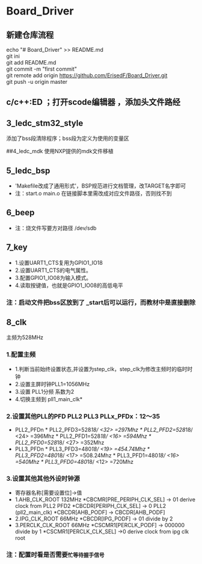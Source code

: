 # Board_Driver
## 新建仓库流程
echo "# Board_Driver" >> README.md<br>
git ini<br>
git add README.md<br>
git commit -m "first commit"<br>
git remote add origin https://github.com/ErisedF/Board_Driver.git<br>
git push -u origin master<br>

## c/c++:ED ；打开scode编辑器 ，添加头文件路经

## 3_ledc_stm32_style
添加了bss段清除程序；bss段为定义为使用的变量区<br>

##4_ledc_mdk
使用NXP提供的mdk文件移植


## 5_ledc_bsp
* 'Makefile改成了通用形式'，BSP规范进行文档管理，改TARGET名字即可<br>
* 注：start.o main.o 在链接脚本里需改成对应文件路径，否则找不到<br>

## 6_beep
* 注：烧文件写要方对路径  /dev/sdb

## 7_key
* 1.设置UART1_CTS复用为GPIO1_IO18
* 2.设置UART1_CTS的电气属性。
* 3.配置GPIO1_IO08为输入模式。
* 4.读取按键值，也就是GPIO1_IO08的高低电平
### 注：启动文件把bss区放到了 _start后可以运行，而教材中是直接删除

## 8_clk 
主频为528MHz<br>
### 1.配置主频
* 1.判断当前始终设置状态,并设置为step_clk，step_clk为修改主频时的临时时钟
* 2.设置主屏时钟PLL1=1056MHz
* 3.设置 PLL1分频 系数为2
* 4.切换主频到 pll1_main_clk*
### 2.设置其他PLL的PFD PLL2 PLL3 PLLx_PFDx：12～35
* PLL2_PFDn
		* PLL2_PFD3=528*18/ <32> =297Mhz 
		* PLL2_PFD2=528*18/ <24> =396Mhz
		* PLL2_PFD1=528*18/ <16> =594Mhz 
		* PLL2_PFD0=528*18/ <27> =352Mhz
* PLL3_PFDn
		* PLL3_PFD3=480*18/ <19> =454.74Mhz
		* PLL3_PFD2=480*18/ <17> =508.24Mhz
		* PLL3_PFD1=480*18/ <16> =540Mhz
		* PLL3_PFD0=480*18/ <12> =720Mhz
	
### 3.设置其他其他外设时钟源
* 寄存器名称[需要设置位]->值
* 1.AHB_CLK_ROOT    	132MHz
		*CBCMR[PRE_PERIPH_CLK_SEL]  -> 01 derive clock from PLL2 PFD2
		*CBCDR[PERIPH_CLK_SEL]  -> 0 PLL2 (pll2_main_clk)
		*CBCDR[AHB_PODF] -> CBCDR[AHB_PODF]
* 2.IPG_CLK_ROOT   		66MHz
		*CBCDR[IPG_PODF] -> 01 divide by 2
* 3.PERCLK_CLK_ROOT		66MHz
		*CSCMR1[PERCLK_PODF] -> 000000 divide by 1
		*CSCMR1[PERCLK_CLK_SEL] ->0 derive clock from ipg clk root
### 注：配置时看是否需要`忙等待握手信号`

		
		
		
